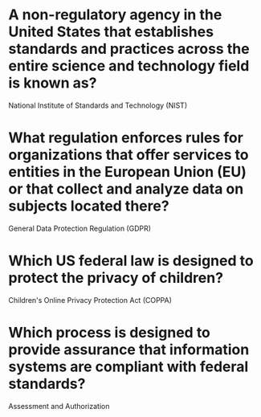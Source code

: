 # A non-regulatory agency in the United States that establishes standards and practices across the entire science and technology field is known as?
National Institute of Standards and Technology (NIST)

# What regulation enforces rules for organizations that offer services to entities in the European Union (EU) or that collect and analyze data on subjects located there?
General Data Protection Regulation (GDPR)

# Which US federal law is designed to protect the privacy of children?
Children's Online Privacy Protection Act (COPPA)

# Which process is designed to provide assurance that information systems are compliant with federal standards?
Assessment and Authorization